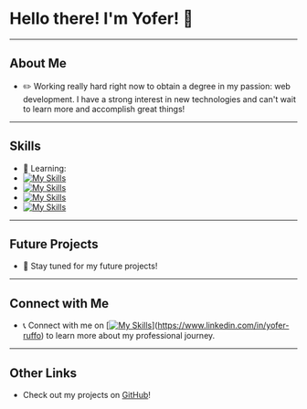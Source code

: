 # Hello there! I'm Yofer! 👋

---

## About Me

- ✏️ Working really hard right now to obtain a degree in my passion: web development. I have a strong interest in new technologies and can't wait to learn more and accomplish great things!

---

## Skills

- 📝 Learning:
- [![My Skills](https://skillicons.dev/icons?i=html)](https://skillicons.dev)
- [![My Skills](https://skillicons.dev/icons?i=js)](https://skillicons.dev)
- [![My Skills](https://skillicons.dev/icons?i=css)](https://skillicons.dev)
- [![My Skills](https://skillicons.dev/icons?i=php)](https://skillicons.dev)

---

## Future Projects

- 📂 Stay tuned for my future projects! 

---

## Connect with Me

- 📞 Connect with me on [[![My Skills](https://skillicons.dev/icons?i=linkedin)](https://skillicons.dev)](https://www.linkedin.com/in/yofer-ruffo) to learn more about my professional journey.

---

## Other Links

- Check out my projects on [GitHub](https://github.com/yopetito)!
